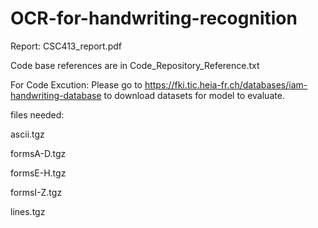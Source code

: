 # OCR-for-handwriting-recognition

Report: CSC413_report.pdf

Code base references are in Code_Repository_Reference.txt

For Code Excution:
Please go to https://fki.tic.heia-fr.ch/databases/iam-handwriting-database to download datasets for model to evaluate.

files needed:

ascii.tgz

formsA-D.tgz

formsE-H.tgz

formsI-Z.tgz

lines.tgz
